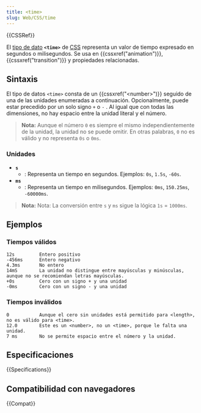 ```yaml
---
title: <time>
slug: Web/CSS/time
---
```


{{CSSRef}}

El [tipo de dato](/es/docs/Web/CSS/CSS_Types) **`<time>`** de [CSS](/es/docs/Web/CSS) representa un valor de tiempo expresado en segundos o milisegundos. Se usa en {{cssxref("animation")}}, {{cssxref("transition")}} y propiedades relacionadas.

## Sintaxis

El tipo de datos `<time>` consta de un {{cssxref("&lt;number&gt;")}} seguido de una de las unidades enumeradas a continuación. Opcionalmente, puede estar precedido por un solo signo `+` o `-` . Al igual que con todas las dimensiones, no hay espacio entre la unidad literal y el número.

> **Nota:** Aunque el número `0` es siempre el mismo independientemente de la unidad, la unidad no se puede omitir. En otras palabras, `0` no es válido y no representa `0s` o `0ms`.

### Unidades

- **`s`**
  - : Representa un tiempo en segundos. Ejemplos: `0s`, `1.5s`, `-60s`.
- **`ms`**
  - : Representa un tiempo en milisegundos. Ejemplos: `0ms`, `150.25ms`, `-60000ms`.

> **Nota:** Nota: La conversión entre `s` y `ms` sigue la lógica `1s` = `1000ms`.

## Ejemplos

### Tiempos válidos

```
12s         Entero positivo
-456ms      Entero negativo
4.3ms       No entero
14mS        La unidad no distingue entre mayúsculas y minúsculas, aunque no se recomiendan letras mayúsculas.
+0s         Cero con un signo + y una unidad
-0ms        Cero con un signo - y una unidad
```

### Tiempos inválidos

```plain example-bad
0           Aunque el cero sin unidades está permitido para <length>, no es válido para <time>.
12.0        Este es un <number>, no un <time>, porque le falta una unidad.
7 ms        No se permite espacio entre el número y la unidad.
```

## Especificaciones

{{Specifications}}

## Compatibilidad con navegadores

{{Compat}}
